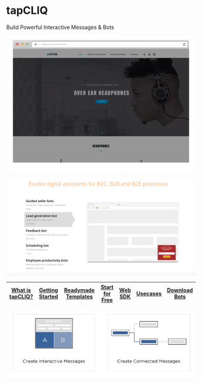 # tapCLIQ
Build Powerful Interactive Messages & Bots

<p align="center">
  <a href="https://www.tapcliq.com"><img src="assets/poster-ad-dynamic.gif" />
</p>
  
<p align="center">
  <a href="https://www.tapcliq.com"><img src="assets/leadgen-bot.png" />
</p>



| [What is tapCLIQ?](https://www.tapcliq.com/) | [Getting Started](https://www.tapcliq.com/supportdoc) | [Readymade Templates](https://www.tapcliq.com/supportdoc#readymade-templates) | [Start for Free](https://webportal.tapcliq.com/tapcliqweb/signup) | [Web SDK](https://www.tapcliq.com/supportdoc?catid=49) | [Usecases](https://www.tapcliq.com/usecases) | [Download Bots](https://www.tapcliq.com/supportdoc?catid=67)
|---|---|---|---|---|---|---|


<p align="center">
  <a href="https://www.tapcliq.com/supportdoc"><img src="assets/connected_messages.png" />
</p>



